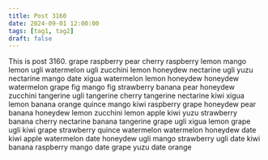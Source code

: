 ```yaml
---
title: Post 3160
date: 2024-09-01 12:00:00
tags: [tag1, tag2]
draft: false
---
```

This is post 3160.
grape
raspberry
pear
cherry
raspberry
lemon
mango
lemon
ugli
watermelon
ugli
zucchini
lemon
honeydew
nectarine
ugli
yuzu
nectarine
mango
date
xigua
watermelon
lemon
honeydew
honeydew
watermelon
grape
fig
mango
fig
strawberry
banana
pear
honeydew
zucchini
tangerine
ugli
tangerine
cherry
tangerine
nectarine
kiwi
xigua
lemon
banana
orange
quince
mango
kiwi
raspberry
grape
honeydew
pear
banana
honeydew
lemon
zucchini
lemon
apple
kiwi
yuzu
strawberry
banana
cherry
nectarine
banana
tangerine
grape
ugli
xigua
lemon
grape
ugli
kiwi
grape
strawberry
quince
watermelon
watermelon
honeydew
date
kiwi
apple
watermelon
date
honeydew
ugli
mango
strawberry
ugli
date
kiwi
banana
raspberry
mango
date
grape
yuzu
date
orange
